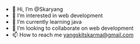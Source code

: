 - 👋 Hi, I’m @Skaryang
- 👀 I’m interested in web development
- 🌱 I’m currently learning java
- 💞️ I’m looking to collaborate on web development
- 📫 How to reach me yangskitskarma@gmail.com

<!---
Skaryang/Skaryang is a ✨ special ✨ repository because its `README.md` (this file) appears on your GitHub profile.
You can click the Preview link to take a look at your changes.
--->
